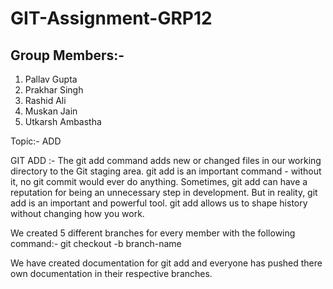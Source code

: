 # GIT-Assignment-GRP12

## Group Members:-
1. Pallav Gupta
2. Prakhar Singh
3. Rashid Ali
4. Muskan Jain
5. Utkarsh Ambastha

Topic:- ADD

GIT ADD :- The git add command adds new or changed files in our working directory to the Git staging area. git add is an important command - without it, no git commit would ever do anything. Sometimes, git add can have a reputation for being an unnecessary step in development. But in reality, git add is an important and powerful tool. git add allows us to shape history without changing how you work.





We created 5 different branches for every member with the following command:-
git checkout -b branch-name
  
  
  

We have created documentation for git add and everyone has pushed there own documentation in their respective branches.
